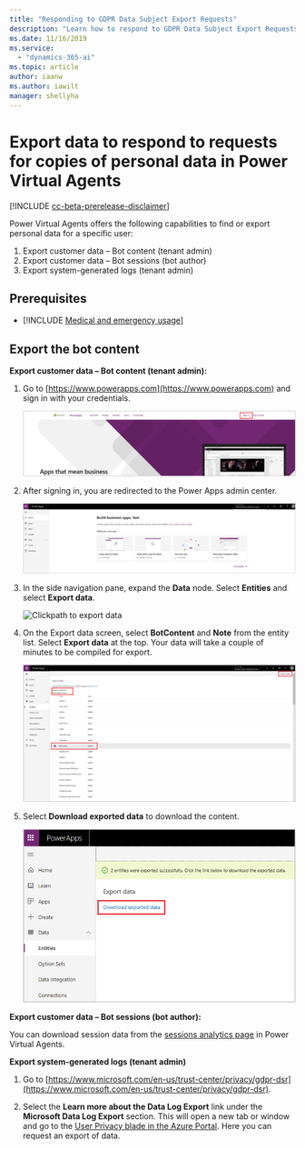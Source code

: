 ```yaml
---
title: "Responding to GDPR Data Subject Export Requests"
description: "Learn how to respond​ to GDPR Data Subject Export Requests for Power Virtual Agents."
ms.date: 11/16/2019
ms.service:
  - "dynamics-365-ai"
ms.topic: article
author: iaanw
ms.author: iawilt
manager: shellyha
---
```


# Export data to respond to requests for copies of personal data in Power Virtual Agents

[!INCLUDE [cc-beta-prerelease-disclaimer](includes/cc-beta-prerelease-disclaimer.md)]



Power Virtual Agents offers the following capabilities to find or export personal data for a specific user:

1. Export customer data – Bot content (tenant admin)
2. Export customer data – Bot sessions (bot author)
3. Export system-generated logs (tenant admin) 


## Prerequisites

- [!INCLUDE [Medical and emergency usage](includes/pva-usage-limitations.md)]



## Export the bot content

**Export customer data – Bot content (tenant admin):**
1. Go to [https://www.powerapps.com](https://www.powerapps.com) and sign in with your credentials.

   ![Sign in to powerapps.com](media/export-1.png)

2. After signing in, you are redirected to the Power Apps admin center.

   ![Power Apps admin center](media/export-2.png)

3. In the side navigation pane, expand the **Data** node. Select **Entities** and select **Export data**.

   ![Clickpath to export data](media/export-3.png)

4. On the Export data screen, select **BotContent** and **Note** from the entity list. Select **Export data** at the top. Your data will take a couple of minutes to be compiled for export.

   ![Select entities for export](media/export-4.png)

5. Select **Download exported data** to download the content.

   ![Download exported data](media/export-6.png)


**Export customer data – Bot sessions (bot author):**
 
You can download session data from the [sessions analytics page](analytics-sessions.md) in Power Virtual Agents.

**Export system-generated logs (tenant admin)**


1. Go to [https://www.microsoft.com/en-us/trust-center/privacy/gdpr-dsr](https://www.microsoft.com/en-us/trust-center/privacy/gdpr-dsr).

2. Select the **Learn more about the Data Log Export** link under the **Microsoft Data Log Export** section. This will open a new tab or window and go to the [User Privacy blade in the Azure Portal](https://portal.azure.com/#blade/Microsoft_Azure_Policy/UserPrivacyMenuBlade/Overview). Here you can request an export of data.

